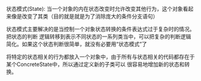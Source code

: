 状态模式(State):
    当一个对象的内在状态改变时允许改变其他行为，这个对象看起来像是改变了其类（目的就是就是为了消除庞大的条件分支语句）
    
状态模式主要解决的是当控制一个对象状态转换的条件表达式过于复杂时的情况。把状态的判断
逻辑转移到表示不同状态的一系列类当中，可以把复杂的判断逻辑简化。如果这个状态判断很简单，就没有必要用“状态模式”了

   将特定的状态相关的行为都放入一个对象中，由于所有与状态相关的代码都存在于某个ConcreteState中，所以通过定义新的子类可以
很容易地增加新的状态和转换。



